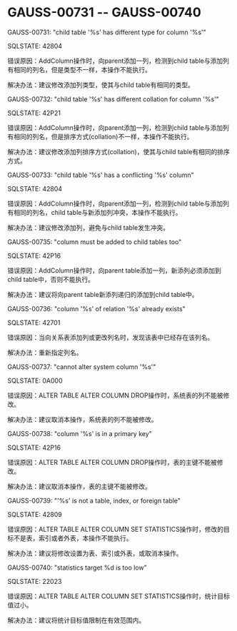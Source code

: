 # GAUSS-00731 -- GAUSS-00740

GAUSS-00731: "child table '%s' has different type for column '%s'"

SQLSTATE: 42804

错误原因：AddColumn操作时，向parent添加一列，检测到child table与添加列有相同的列名，但是类型不一样，本操作不能执行。

解决办法：建议修改添加列类型，使其与child table有相同的类型。

GAUSS-00732: "child table '%s' has different collation for column '%s'"

SQLSTATE: 42P21

错误原因：AddColumn操作时，向parent添加一列，检测到child table与添加列有相同的列名，但是排序方式\(collation\)不一样，本操作不能执行。

解决办法：建议修改添加列排序方式\(collation\)，使其与child table有相同的排序方式。

GAUSS-00733: "child table '%s' has a conflicting '%s' column"

SQLSTATE: 42804

错误原因：AddColumn操作时，向parent添加一列，检测到child table与添加列有相同的列名，child table与新添加列冲突，本操作不能执行。

解决办法：建议修改添加列，避免与child table发生冲突。

GAUSS-00735: "column must be added to child tables too"

SQLSTATE: 42P16

错误原因：AddColumn操作时，向parent table添加一列，新添列必须添加到child table中，否则不能执行。

解决办法：建议将向parent table新添列递归的添加到child table中。

GAUSS-00736: "column '%s' of relation '%s' already exists"

SQLSTATE: 42701

错误原因：当向关系表添加列或更改列名时，发现该表中已经存在该列名。

解决办法：重新指定列名。

GAUSS-00737: "cannot alter system column '%s'"

SQLSTATE: 0A000

错误原因：ALTER TABLE ALTER COLUMN DROP操作时，系统表的列不能被修改。

解决办法：建议取消本操作，系统表的列不能被修改。

GAUSS-00738: "column '%s' is in a primary key"

SQLSTATE: 42P16

错误原因：ALTER TABLE ALTER COLUMN DROP操作时，表的主键不能被修改。

解决办法：建议取消本操作，表的主键不能被修改。

GAUSS-00739: "'%s' is not a table, index, or foreign table"

SQLSTATE: 42809

错误原因：ALTER TABLE ALTER COLUMN SET STATISTICS操作时，修改的目标不是表，索引或者外表，本操作不能执行。

解决办法：建议将修改设置为表、索引或外表，或取消本操作。

GAUSS-00740: "statistics target %d is too low"

SQLSTATE: 22023

错误原因：ALTER TABLE ALTER COLUMN SET STATISTICS操作时，统计目标值过小。

解决办法：建议将统计目标值限制在有效范围内。

